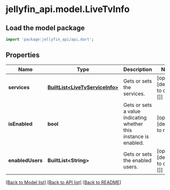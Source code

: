 # jellyfin_api.model.LiveTvInfo

## Load the model package
```dart
import 'package:jellyfin_api/api.dart';
```

## Properties
Name | Type | Description | Notes
------------ | ------------- | ------------- | -------------
**services** | [**BuiltList&lt;LiveTvServiceInfo&gt;**](LiveTvServiceInfo.md) | Gets or sets the services. | [optional] [default to const []]
**isEnabled** | **bool** | Gets or sets a value indicating whether this instance is enabled. | [optional] [default to null]
**enabledUsers** | **BuiltList&lt;String&gt;** | Gets or sets the enabled users. | [optional] [default to const []]

[[Back to Model list]](../README.md#documentation-for-models) [[Back to API list]](../README.md#documentation-for-api-endpoints) [[Back to README]](../README.md)


